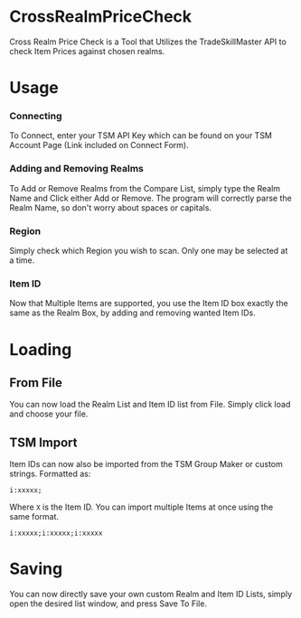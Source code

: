 # CrossRealmPriceCheck

Cross Realm Price Check is a Tool that Utilizes the TradeSkillMaster API to check Item Prices against chosen realms.

# Usage

### Connecting

To Connect, enter your TSM API Key which can be found on your TSM Account Page (Link included on Connect Form).

### Adding and Removing Realms

To Add or Remove Realms from the Compare List, simply type the Realm Name and Click either Add or Remove. The program will correctly parse the Realm Name, so don't worry about spaces or capitals.

### Region

Simply check which Region you wish to scan. Only one may be selected at a time.

### Item ID

Now that Multiple Items are supported, you use the Item ID box exactly the same as the Realm Box, by adding and removing wanted Item IDs.

# Loading

## From File

You can now load the Realm List and Item ID list from File. Simply click load and choose your file.

## TSM Import

Item IDs can now also be imported from the TSM Group Maker or custom strings. Formatted as:
```
i:xxxxx;
```

Where `X` is the Item ID. You can import multiple Items at once using the same format.
```
i:xxxxx;i:xxxxx;i:xxxxx
```

# Saving

You can now directly save your own custom Realm and Item ID Lists, simply open the desired list window, and press Save To File.
